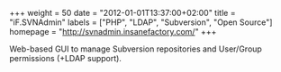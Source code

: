 +++
weight = 50
date = "2012-01-01T13:37:00+02:00"
title = "iF.SVNAdmin"
labels = ["PHP", "LDAP", "Subversion", "Open Source"]
homepage = "http://svnadmin.insanefactory.com/"
+++

Web-based GUI to manage Subversion repositories and User/Group permissions (+LDAP support).
<!--more-->